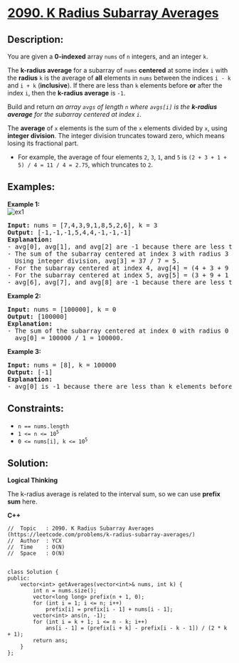 # [2090. K Radius Subarray Averages](https://leetcode.com/problems/k-radius-subarray-averages/)


## Description:

<p>You are given a <strong>0-indexed</strong> array <code>nums</code> of <code>n</code> integers, and an integer <code>k</code>.</p>

<p>The <strong>k-radius average</strong> for a subarray of <code>nums</code> <strong>centered</strong> at some index <code>i</code> with the <strong>radius</strong> <code>k</code> is the average of <strong>all</strong> elements in <code>nums</code> between the indices <code>i - k</code> and <code>i + k</code> (<strong>inclusive</strong>). If there are less than <code>k</code> elements before <strong>or</strong> after the index <code>i</code>, then the <strong>k-radius average</strong> is <code>-1</code>.</p>

<p>Build and return <em>an array <code>avgs</code> of length <code>n</code> where <code>avgs[i]</code> is the <strong>k-radius average</strong> for the subarray centered at index <code>i</code>.</em></p>

<p>The <strong>average</strong> of <code>x</code> elements is the sum of the <code>x</code> elements divided by <code>x</code>, using <strong>integer division</strong>. The integer division truncates toward zero, which means losing its fractional part.</p>

<ul>
    <li>For example, the average of four elements <code>2</code>, <code>3</code>, <code>1</code>, and <code>5</code> is <code>(2 + 3 + 1 + 5) / 4 = 11 / 4 = 2.75</code>, which truncates to <code>2</code>.</li>
</ul>


## Examples:

<strong>Example 1:</strong>
<br/>![ex1](https://assets.leetcode.com/uploads/2021/11/07/eg1.png)
<pre>
<strong>Input:</strong> nums = [7,4,3,9,1,8,5,2,6], k = 3
<strong>Output:</strong> [-1,-1,-1,5,4,4,-1,-1,-1]
<strong>Explanation:</strong> 
- avg[0], avg[1], and avg[2] are -1 because there are less than k elements before each index.
- The sum of the subarray centered at index 3 with radius 3 is: 7 + 4 + 3 + 9 + 1 + 8 + 5 = 37.
  Using integer division, avg[3] = 37 / 7 = 5.
- For the subarray centered at index 4, avg[4] = (4 + 3 + 9 + 1 + 8 + 5 + 2) / 7 = 4.
- For the subarray centered at index 5, avg[5] = (3 + 9 + 1 + 8 + 5 + 2 + 6) / 7 = 4.
- avg[6], avg[7], and avg[8] are -1 because there are less than k elements after each index.
</pre>

<strong>Example 2:</strong>
<pre>
<strong>Input:</strong> nums = [100000], k = 0
<strong>Output:</strong> [100000]
<strong>Explanation:</strong> 
- The sum of the subarray centered at index 0 with radius 0 is: 100000.
  avg[0] = 100000 / 1 = 100000.
</pre>

<strong>Example 3:</strong>
<pre>
<strong>Input:</strong> nums = [8], k = 100000
<strong>Output:</strong> [-1]
<strong>Explanation:</strong> 
- avg[0] is -1 because there are less than k elements before and after index 0.
</pre>


## Constraints:

<ul>
    <li><code>n == nums.length</code></li>
    <li><code>1 &lt;= n &lt;= 10<sup>5</sup></code></li>
    <li><code>0 &lt;= nums[i], k &lt;= 10<sup>5</sup></code></li>
</ul>


## Solution:

<strong>Logical Thinking</strong>
<p>The k-radius average is related to the interval sum, so we can use <strong>prefix sum</strong> here.</p>


<strong>C++</strong>

```
//  Topic   : 2090. K Radius Subarray Averages (https://leetcode.com/problems/k-radius-subarray-averages/)
//  Author  : YCX
//  Time    : O(N)
//  Space   : O(N)


class Solution {
public:
    vector<int> getAverages(vector<int>& nums, int k) {
        int n = nums.size();
        vector<long long> prefix(n + 1, 0);
        for (int i = 1; i <= n; i++)
            prefix[i] = prefix[i - 1] + nums[i - 1];
        vector<int> ans(n, -1);
        for (int i = k + 1; i <= n - k; i++)
            ans[i - 1] = (prefix[i + k] - prefix[i - k - 1]) / (2 * k + 1);
        return ans;
    }
};
```
